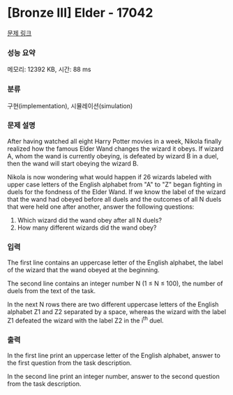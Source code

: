 # [Bronze III] Elder - 17042 

[문제 링크](https://www.acmicpc.net/problem/17042) 

### 성능 요약

메모리: 12392 KB, 시간: 88 ms

### 분류

구현(implementation), 시뮬레이션(simulation)

### 문제 설명

<p>After having watched all eight Harry Potter movies in a week, Nikola finally realized how the famous Elder Wand changes the wizard it obeys. If wizard A, whom the wand is currently obeying, is defeated by wizard B in a duel, then the wand will start obeying the wizard B.</p>

<p>Nikola is now wondering what would happen if 26 wizards labeled with upper case letters of the English alphabet from "A" to "Z" began fighting in duels for the fondness of the Elder Wand. If we know the label of the wizard that the wand had obeyed before all duels and the outcomes of all N duels that were held one after another, answer the following questions:</p>

<ol>
	<li>Which wizard did the wand obey after all N duels?</li>
	<li>How many different wizards did the wand obey?</li>
</ol>

### 입력 

 <p>The first line contains an uppercase letter of the English alphabet, the label of the wizard that the wand obeyed at the beginning.</p>

<p>The second line contains an integer number N (1 ≤ N ≤ 100), the number of duels from the text of the task.</p>

<p>In the next N rows there are two different uppercase letters of the English alphabet Z1 and Z2 separated by a space, whereas the wizard with the label Z1 defeated the wizard with the label Z2 in the i<sup>th</sup> duel.</p>

### 출력 

 <p>In the first line print an uppercase letter of the English alphabet, answer to the first question from the task description.</p>

<p>In the second line print an integer number, answer to the second question from the task description.</p>

